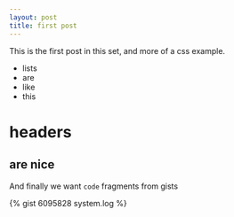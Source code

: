 ```yaml
---
layout: post
title: first post
---
```


This is the first post in this set, and more of a css example.

* lists
* are
* like
* this

# headers

## are nice

And finally we want `code` fragments from gists

{% gist 6095828 system.log %}
